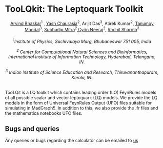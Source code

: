 # TooLQkit: The Leptoquark Toolkit
<div align="center">
        
[Arvind Bhaskar](https://inspirehep.net/authors/1821728)<sup>1</sup> , [Yash Chaurasia](https://inspirehep.net/authors/2627239)<sup>2</sup>, Arijit Das<sup>3</sup>, Atirek Kumar<sup>2</sup>, [Tanumoy Mandal](https://inspirehep.net/authors/1078070)<sup>3</sup>, [Subhadip Mitra](https://inspirehep.net/authors/1037136)<sup>2</sup>,[Cyrin Neeraj](https://inspirehep.net/authors/1904817)<sup>2</sup>, [Rachit Sharma](https://inspirehep.net/authors/2739739)<sup>3</sup>
<h6>

<sup>1</sup>Institute of Physics, Sachivalaya Marg, Bhubaneswar 751 005, India

<sup>2</sup> Center for Computational Natural Sciences and Bioinformatics, International Institute of Information Technology, Hyderabad, Telangana, IN.

<sup>3</sup> Indian Institute of Science Education and Research, Thiruvananthapuram, Kerala, IN.

</h6>
</div>


TooLQit is a LQ toolkit which contains leading order (LO) FeynRules models of all possible scalar and vector leptoquark (LQ) models. We provide the LQ models in the form of 
Universal FeynRules Output (UFO) files suitable for simulating in MadGraph5. In addition to this, we also provide the .fr files and the mathematica notebooks UFO files.


## Bugs and queries

Any queries or bugs regarding the calculator can be emailed to [us](arvind.bhaskar@iopb.res.in;subhadip.mitra@iiit.ac.in;cyrin.neeraj@research.iiit.ac.in)
